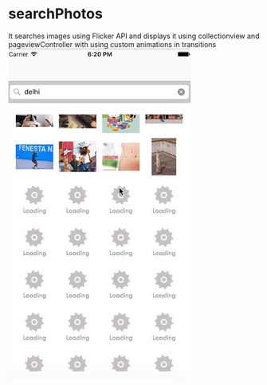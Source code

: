 # searchPhotos
It searches images using Flicker API and displays it using collectionview and pageviewController with using custom animations in transitions
![alt tag](https://github.com/jshivam/searchPhotos/blob/master/searchPhotos.gif)
